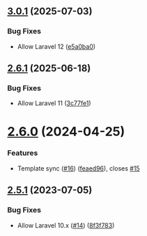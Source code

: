 ## [3.0.1](https://github.com/tenantcloud/php-emailer-sdk/compare/v3.0.0...v3.0.1) (2025-07-03)


### Bug Fixes

* Allow Laravel 12 ([e5a0ba0](https://github.com/tenantcloud/php-emailer-sdk/commit/e5a0ba09c72f63e47813cb418d3690b22bfd80eb))

## [2.6.1](https://github.com/tenantcloud/php-emailer-sdk/compare/v2.6.0...v2.6.1) (2025-06-18)


### Bug Fixes

* Allow Laravel 11 ([3c77fe1](https://github.com/tenantcloud/php-emailer-sdk/commit/3c77fe1cbb05cf57092061abb5f3f4a0c62c388f))

# [2.6.0](https://github.com/tenantcloud/php-emailer-sdk/compare/v2.5.1...v2.6.0) (2024-04-25)


### Features

* Template sync ([#16](https://github.com/tenantcloud/php-emailer-sdk/issues/16)) ([feaed96](https://github.com/tenantcloud/php-emailer-sdk/commit/feaed96bf62372494fc6acb1bbff99d7ee8a7503)), closes [#15](https://github.com/tenantcloud/php-emailer-sdk/issues/15)

## [2.5.1](https://github.com/tenantcloud/php-emailer-sdk/compare/v2.5.0...v2.5.1) (2023-07-05)


### Bug Fixes

* Allow Laravel 10.x ([#14](https://github.com/tenantcloud/php-emailer-sdk/issues/14)) ([8f3f783](https://github.com/tenantcloud/php-emailer-sdk/commit/8f3f7838f19e5ec2da16895ad464ce6027586f91))
